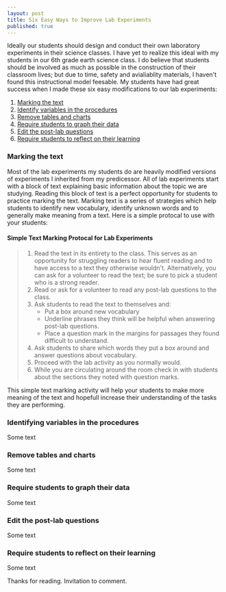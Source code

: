 ```yaml
---
layout: post
title: Six Easy Ways to Improve Lab Experiments
published: true
---
```


Ideally our students should design and conduct their own laboratory experiments in their science classes. I have yet to realize this ideal with my students in our 6th grade earth science class. I do believe that students should be involved as much as possible in the construction of their classroom lives; but due to time, safety and avialiablity materials, I haven't found this instructional model feesable. My students have had great success when I made these six easy modifications to our lab experiments:

1. [Marking the text](#mark_the_text)
2. [Identify variables in the procedures](#procedures)
3. [Remove tables and charts](#remove_tables)  
4. [Require students to graph their data](#graph_data)   
5. [Edit the post-lab questions](#edit_questions)   
6. [Require students to reflect on their learning](#reflect)   

### <a id="mark_the_text"></a>Marking the text
Most of the lab experiments my students do are heavily modified versions of experiments I inherited from my predicessor. All of lab experiments start with a block of text explaining basic information about the topic we are studying. Reading this block of text is a perfect opportunity for students to practice marking the text. Marking text is a series of strategies which help students to identify new vocabulary, identify unknown words and to generally make meaning from a text. Here is a simple protocal to use with your students:

#### Simple Text Marking Protocal for Lab Experiments
> 1. Read the text in its entirety to the class. This serves as an opportunity for struggling readers to hear fluent reading and to have access to a text they otherwise wouldn't. Alternatively, you can ask for a volunteer to read the text; be sure to pick a student who is a strong reader.
> 2. Read or ask for a volunteer to read any post-lab questions to the class.
> 3. Ask students to read the text to themselves and:
>    * Put a box around new vocabulary
>    * Underline phrases they think will be helpful when answering post-lab questions.
>    * Place a question mark in the margins for passages they found difficult to understand.
> 4. Ask students to share which words they put a box around and answer questions about vocabulary.
> 5. Proceed with the lab activity as you normally would.
> 6. While you are circulating around the room check in with students about the sections they noted with question marks.

This simple text marking activity will help your students to make more meaning of the text and hopefull increase their understanding of the tasks they are performing.

### <a id="procedures"></a>Identifying variables in the procedures
Some text

### <a id="remove_tables"></a>Remove tables and charts
Some text

### <a id="graph_data"></a>Require students to graph their data
Some text

### <a id="edit_questions"></a>Edit the post-lab questions
Some text

### <a id="reflect"></a>Require students to reflect on their learning
Some text

Thanks for reading. Invitation to comment.

